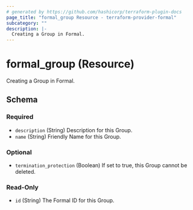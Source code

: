 ```yaml
---
# generated by https://github.com/hashicorp/terraform-plugin-docs
page_title: "formal_group Resource - terraform-provider-formal"
subcategory: ""
description: |-
  Creating a Group in Formal.
---
```


# formal_group (Resource)

Creating a Group in Formal.



<!-- schema generated by tfplugindocs -->
## Schema

### Required

- `description` (String) Description for this Group.
- `name` (String) Friendly Name for this Group.

### Optional

- `termination_protection` (Boolean) If set to true, this Group cannot be deleted.

### Read-Only

- `id` (String) The Formal ID for this Group.


